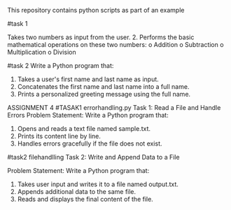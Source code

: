 This repository contains  python scripts as part of an  example

#task 1

Takes two numbers as input from the user.
2.  Performs the basic mathematical operations on these two numbers:
o	Addition
o	Subtraction
o	Multiplication
o	Division

#task 2
Write a Python program that:
1.  Takes a user's first name and last name as input.
2.  Concatenates the first name and last name into a full name.
3.  Prints a personalized greeting message using the full name.

ASSIGNMENT 4
#TASAK1  errorhandling.py
Task 1: Read a File and Handle Errors 
Problem Statement:  Write a Python program that:
1.   Opens and reads a text file named sample.txt.
2.   Prints its content line by line.
3.   Handles errors gracefully if the file does not exist.

#task2 filehandlling
Task 2: Write and Append Data to a File
 
Problem Statement: Write a Python program that:
1.   Takes user input and writes it to a file named output.txt.
2.   Appends additional data to the same file.
3.   Reads and displays the final content of the file.

